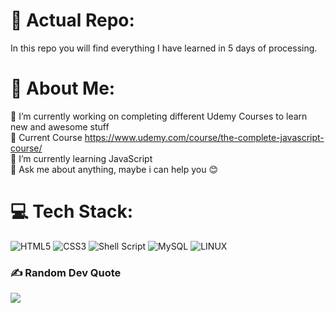 # 🧭 Actual Repo:
In this repo you will find everything I have learned in 5 days of processing.

# 💫 About Me:
🔭 I’m currently working on completing different Udemy Courses to learn new and awesome stuff<br>
📖 Current Course https://www.udemy.com/course/the-complete-javascript-course/ <br>
🌱 I’m currently learning JavaScript<br>
💬 Ask me about anything, maybe i can help you 😊

# 💻 Tech Stack:
![HTML5](https://img.shields.io/badge/html5-%23E34F26.svg?style=flat-square&logo=html5&logoColor=white) ![CSS3](https://img.shields.io/badge/css3-%231572B6.svg?style=flat-square&logo=css3&logoColor=white) ![Shell Script](https://img.shields.io/badge/shell_script-%23121011.svg?style=flat-square&logo=gnu-bash&logoColor=white) ![MySQL](https://img.shields.io/badge/mysql-%2300f.svg?style=flat-square&logo=mysql&logoColor=white) ![LINUX](https://img.shields.io/badge/Linux-FCC624?style=flat-square&logo=linux&logoColor=black)

### ✍️ Random Dev Quote
![](https://quotes-github-readme.vercel.app/api?type=horizontal&theme=dark)

<!--
---
[![](https://visitcount.itsvg.in/api?id=CKnuchel&icon=0&color=0)](https://visitcount.itsvg.in)
-->


